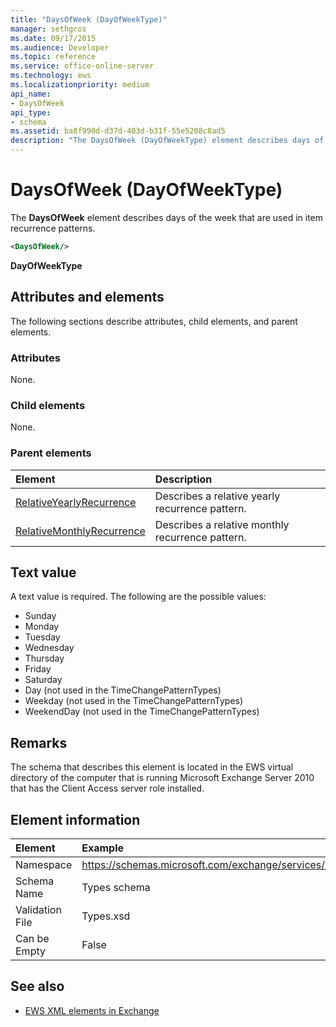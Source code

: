 ```yaml
---
title: "DaysOfWeek (DayOfWeekType)"
manager: sethgros
ms.date: 09/17/2015
ms.audience: Developer
ms.topic: reference
ms.service: office-online-server
ms.technology: ews
ms.localizationpriority: medium
api_name:
- DaysOfWeek
api_type:
- schema
ms.assetid: ba8f990d-d37d-403d-b31f-55e5208c8ad5
description: "The DaysOfWeek (DayOfWeekType) element describes days of the week that are used in item recurrence patterns."
---
```


# DaysOfWeek (DayOfWeekType)

The **DaysOfWeek** element describes days of the week that are used in item recurrence patterns. 
  
```xml
<DaysOfWeek/>
```

**DayOfWeekType**

## Attributes and elements

The following sections describe attributes, child elements, and parent elements.
  
### Attributes

None.
  
### Child elements

None.
  
### Parent elements

|**Element**|**Description**|
|:-----|:-----|
|[RelativeYearlyRecurrence](relativeyearlyrecurrence.md) <br/> |Describes a relative yearly recurrence pattern.  <br/> |
|[RelativeMonthlyRecurrence](relativemonthlyrecurrence.md) <br/> |Describes a relative monthly recurrence pattern.  <br/> |
   
## Text value

A text value is required. The following are the possible values:
  
- Sunday    
- Monday    
- Tuesday   
- Wednesday    
- Thursday    
- Friday    
- Saturday    
- Day (not used in the TimeChangePatternTypes)    
- Weekday (not used in the TimeChangePatternTypes)    
- WeekendDay (not used in the TimeChangePatternTypes)
    
## Remarks

The schema that describes this element is located in the EWS virtual directory of the computer that is running Microsoft Exchange Server 2010 that has the Client Access server role installed.
  
## Element information

| Element | Example |
|:-----|:-----|
|Namespace  <br/> |https://schemas.microsoft.com/exchange/services/2006/types  <br/> |
|Schema Name  <br/> |Types schema  <br/> |
|Validation File  <br/> |Types.xsd  <br/> |
|Can be Empty  <br/> |False  <br/> |
   
## See also

- [EWS XML elements in Exchange](ews-xml-elements-in-exchange.md)

